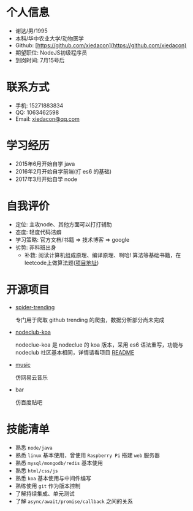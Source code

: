# 个人信息

* 谢达/男/1995
* 本科/华中农业大学/动物医学
* Github: [https://github.com/xiedacon](https://github.com/xiedacon)
* 期望职位: NodeJS初级程序员
* 到岗时间: 7月15号后

# 联系方式

* 手机: 15271883834
* QQ: 1063462598
* Email: xiedacon@qq.com

# 学习经历

* 2015年6月开始自学 java
* 2016年2月开始自学前端(打 es6 的基础)
* 2017年3月开始自学 node

# 自我评价

* 定位: 主攻node、其他方面可以打打辅助
* 态度: 轻度代码洁癖
* 学习策略: 官方文档/书籍 => 技术博客 => google
* 劣势: 非科班出身
  * 补救: 阅读计算机组成原理、编译原理、啊哈! 算法等基础书籍，在leetcode上做算法题([项目地址](https://github.com/xiedacon/leetcode))

# 开源项目

* [spider-trending](https://github.com/xiedacon/spider-trending)

  专门用于爬取 github trending 的爬虫，数据分析部分尚未完成

* [nodeclub-koa](https://github.com/xiedacon/nodeclub-koa)

  nodeclue-koa 是 nodeclue 的 koa 版本，采用 es6 语法重写，功能与 nodeclub 社区基本相同，详情请看项目 [README](https://github.com/xiedacon/nodeclub-koa/blob/master/README.md)

* [music](https://github.com/xiedacon/music)

  仿网易云音乐

* bar

  仿百度贴吧

# 技能清单

* 熟悉 ``node/java``
* 熟悉 ``linux`` 基本使用，曾使用 ``Raspberry Pi`` 搭建 ``web`` 服务器
* 熟悉 ``mysql/mongodb/redis`` 基本使用
* 熟悉 ``html/css/js``
* 熟悉 ``koa`` 基本使用与中间件编写
* 熟练使用 ``git`` 作为版本控制
* 了解持续集成、单元测试
* 了解 ``async/await/promise/callback`` 之间的关系
